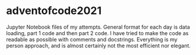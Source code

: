 # adventofcode2021
Jupyter Notebook files of my attempts. General format for each day is data loading, part 1 code and then part 2 code. 
I have tried to make the code as readable as possible with comments and docstrings. 
Everything is my person approach, and is almost certainly not the most efficient nor elegant. 
